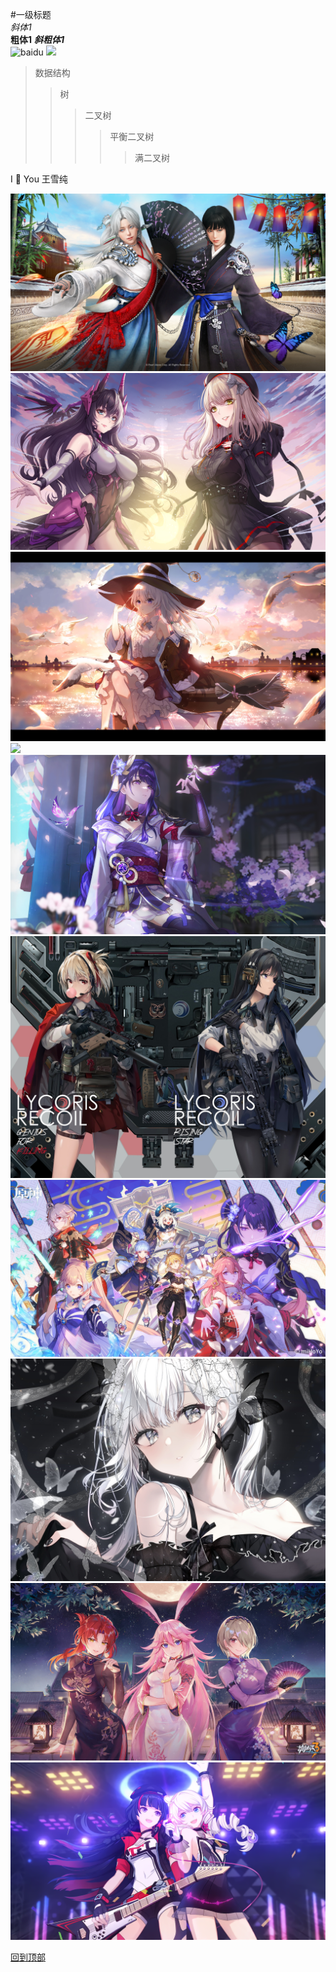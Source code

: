 #一级标题   
*斜体1*	
**粗体1**	
***斜粗体1***	
![baidu](http://www.baidu.com/img/bdlogo.gif "百度logo")
![][foryou]

> 数据结构
>> 树
>>> 二叉树
>>>> 平衡二叉树
>>>>> 满二叉树



[foryou]:https://github.com/guodongxiaren/ImageCache/raw/master/Logo/foryou.gif
I :gift_heart: You 王雪纯



![](1.jpg)
![](2.jpg)
![](3.jpg)
![](4.png)
![](5.jpg)
![](6.jpg)
![](7.jpg)
![](8.jpg)
![](9.jpg)
![](10.png)

[回到顶部](#readme)
